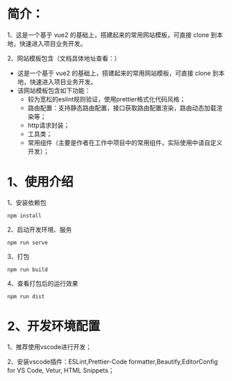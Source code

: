 # 简介：

1、这是一个基于 vue2 的基础上，搭建起来的常用网站模板，可直接 clone 到本地，快速进入项目业务开发。

2、网站模板包含（文档具体地址查看：）

- 这是一个基于 vue2 的基础上，搭建起来的常用网站模板，可直接 clone 到本地，快速进入项目业务开发。
- 该网站模板包含如下功能：
  - 较为宽松的eslint规则验证，使用prettier格式化代码风格；
  - 路由配置：支持静态路由配置，接口获取路由配置渲染，路由动态加载渲染等；
  - http请求封装；
  - 工具类；
  - 常用组件（主要是作者在工作中项目中的常用组件，实际使用中请自定义开发）；

# 1、使用介绍

1、安装依赖包

```
npm install
```

2、启动开发环境、服务

```
npm run serve
```

3、打包

```
npm run build
```

4、查看打包后的运行效果

```
npm run dist
```

# 2、开发环境配置

1、推荐使用vscode进行开发；

2、安装vscode插件：ESLint,Prettier-Code formatter,Beautify,EditorConfig for VS Code, Vetur, HTML Snippets；